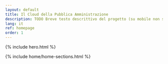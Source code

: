 ```yaml
---
layout: default
title: Il Cloud della Pubblica Amministrazione
description: TODO Breve testo descrittivo del progetto (su mobile non sarà visibile)
lang: it
ref: homepage
order: 1
---
```


{% include hero.html %}

{% include home/home-sections.html %}

